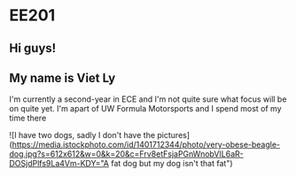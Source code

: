 
# EE201

## Hi guys!
## My name is Viet Ly

I'm currently a second-year in ECE and I'm not quite sure what 
focus will be on quite yet. I'm apart of UW Formula Motorsports
and I spend most of my time there

![I have two dogs, sadly I don't have the pictures](https://media.istockphoto.com/id/1401712344/photo/very-obese-beagle-dog.jpg?s=612x612&w=0&k=20&c=Frv8etFsjaPGnWnobVIL6aR-DOSjdPlfs9La4Vm-KDY="A fat dog but my dog isn't that fat")
